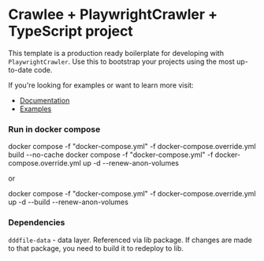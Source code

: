 # Crawlee + PlaywrightCrawler + TypeScript project

This template is a production ready boilerplate for developing with `PlaywrightCrawler`. Use this to bootstrap your projects using the most up-to-date code.

If you're looking for examples or want to learn more visit:

- [Documentation](https://crawlee.dev/api/playwright-crawler/class/PlaywrightCrawler)
- [Examples](https://crawlee.dev/docs/examples/playwright-crawler)


### Run in docker compose
docker compose -f "docker-compose.yml" -f docker-compose.override.yml build --no-cache
docker compose -f "docker-compose.yml" -f docker-compose.override.yml up -d --renew-anon-volumes

or 

docker compose -f "docker-compose.yml" -f docker-compose.override.yml up -d --build --renew-anon-volumes

### Dependencies
`dddfile-data` - data layer. Referenced via lib package. If changes are made to that package, you need to build it to redeploy to lib. 